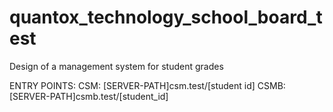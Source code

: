 # quantox_technology_school_board_test
Design of a management system for student grades

ENTRY POINTS:
CSM: [SERVER-PATH]csm.test/[student id]
CSMB: [SERVER-PATH]csmb.test/[student_id]
